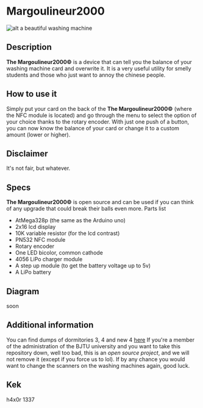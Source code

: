 # Margoulineur2000
![alt a beautiful washing machine](http://i.telegraph.co.uk/multimedia/archive/01697/p_washing-machine_1697696c.jpg "a beautiful washing machine")
## Description
__The Margoulineur2000©__ is a device that can tell you the balance of your washing machine card and overwrite it.
It is a very useful utility for smelly students and those who just want to annoy the chinese people.

## How to use it
Simply put your card on the back of the __The Margoulineur2000©__ (where the NFC module is located) and go through the menu to select the option of your choice thanks to the rotary encoder.
With just one push of a button, you can now know the balance of your card or change it to a custom amount (lower or higher).

## Disclaimer
It's not fair, but whatever.

## Specs
__The Margoulineur2000©__ is open source and can be used if you can think of any upgrade that could break their balls even more.
Parts list
*   AtMega328p (the same as the Arduino uno)
*   2x16 lcd display
*   10K variable resistor (for the lcd contrast)
*   PN532 NFC module
*   Rotary encoder
*   One LED bicolor, common cathode
*   4056 LiPo charger module
*   A step up module (to get the battery voltage up to 5v)
*   A LiPo battery

## Diagram
soon

## Additional information
You can find dumps of dormitories 3, 4 and new 4 [here](https://github.com/LesMargoulins/Dumps "dumps")
If you're a member of the administration of the BJTU university and you want to take this repository down, well too bad, this is an _open source project_, and we will not remove it (except if you force us to lol). If by any chance you would want to change the scanners on the washing machines again, good luck.

## Kek
h4x0r 1337
